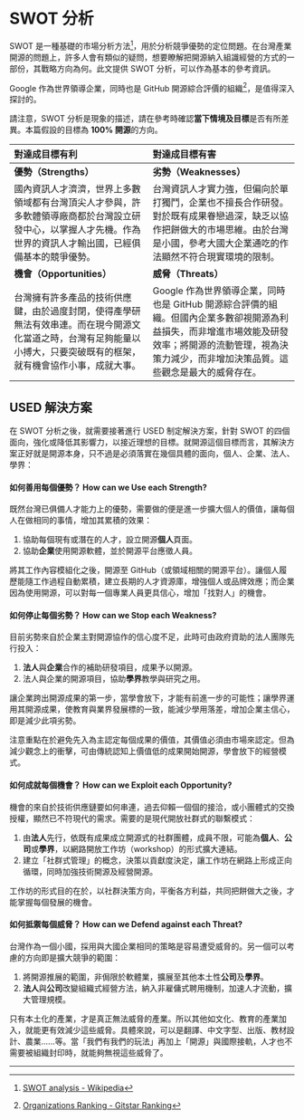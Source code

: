 # SWOT 分析

SWOT 是一種基礎的市場分析方法[^1]，用於分析競爭優勢的定位問題。在台灣產業開源的問題上，許多人會有類似的疑問，想要瞭解把開源納入組識經營的方式的一部份，其戰略方向為何。此文提供 SWOT 分析，可以作為基本的參考資訊。

Google 作為世界領導企業，同時也是 GitHub 開源綜合評價的組織[^2]，是值得深入探討的。

請注意，SWOT 分析是現象的描述，請在參考時確認**當下情境及目標**是否有所差異。本篇假設的目標為 **100% 開源**的方向。

| **對達成目標有利** | **對達成目標有害** |
| :--- | :--- |
| **優勢（Strengths）** | **劣勢（Weaknesses）** |
| 國內資訊人才濟濟，世界上多數領域都有台灣頂尖人才參與，許多軟體領導廠商都於台灣設立研發中心，以掌握人才先機。作為世界的資訊人才輸出國，已經俱備基本的競爭優勢。 | 台灣資訊人才實力強，但偏向於單打獨鬥，企業也不擅長合作研發。對於既有成果眷戀過深，缺乏以協作把餅做大的市場思維。由於台灣是小國，參考大國大企業通吃的作法顯然不符合現實環境的限制。 |
| **機會（Opportunities）** | **威脅（Threats）** |
| 台灣擁有許多產品的技術供應鍵，由於過度封閉，使得產學研無法有效串連。而在現今開源文化當道之時，台灣有足夠能量以小搏大，只要突破既有的框架，就有機會協作小事，成就大事。 | Google 作為世界領導企業，同時也是 GitHub 開源綜合評價的組織。但國內企業多數卻視開源為利益損失，而非增進市場效能及研發效率；將開源的流動管理，視為決策力減少，而非增加決策品質。這些觀念是最大的威脅存在。 |

## USED 解決方案

在 SWOT 分析之後，就需要接著進行 USED 制定解決方案，針對 SWOT 的四個面向，強化或降低其影響力，以接近理想的目標。就開源這個目標而言，其解決方案正好就是開源本身，只不過是必須落實在幾個具體的面向，個人、企業、法人、學界：

#### 如何善用每個優勢？ How can we Use each Strength?

既然台灣已俱備人才能力上的優勢，需要做的便是進一步擴大個人的價值，讓每個人在做相同的事情，增加其累積的效果：

1. 協助每個現有或潛在的人才，設立開源**個人**頁面。
2. 協助**企業**使用開源軟體，並於開源平台應徵人員。

將其工作內容模組化之後，開源至 GitHub（或領域相關的開源平台）。讓個人履歷能隨工作過程自動累積，建立長期的人才資源庫，增強個人或品牌效應；而企業因為使用開源，可以對每一個專業人員更具信心，增加「找對人」的機會。

#### 如何停止每個劣勢？ How can we Stop each Weakness?

目前劣勢來自於企業主對開源協作的信心度不足，此時可由政府資助的法人團隊先行投入：

1. **法人**與**企業**合作的補助研發項目，成果予以開源。
2. 法人與企業的開源項目，協助**學界**教學與研究之用。

讓企業跨出開源成果的第一步，當學會放下，才能有前進一步的可能性；讓學界運用其開源成果，使教育與業界發展標的一致，能減少學用落差，增加企業主信心，即是減少此項劣勢。

注意重點在於避免先入為主認定每個成果的價值，其價值必須由市場來認定。但為減少觀念上的衝擊，可由傳統認知上價值低的成果開始開源，學會放下的經營模式。

#### 如何成就每個機會？ How can we Exploit each Opportunity?

機會的來自於技術供應鏈要如何串連，過去仰賴一個個的接洽，或小團體式的交換授權，顯然已不符現代的需求。需要的是現代開放社群式的聯繫模式：

1. 由**法人**先行，依既有成果成立開源式的社群團體，成員不限，可能為**個人**、**公司**或**學界**，以網路開放工作坊（workshop）的形式擴大連結。
2. 建立「社群式管理」的概念，決策以貢獻度決定，讓工作坊在網路上形成正向循環，同時加強技術開源及經營開源。

工作坊的形式目的在於，以社群決策方向，平衡各方利益，共同把餅做大之後，才能掌握每個發展的機會。

#### 如何抵禦每個威脅？ How can we Defend against each Threat?

台灣作為一個小國，採用與大國企業相同的策略是容易遭受威脅的。另一個可以考慮的方向即是擴大競爭的範圍：

1. 將開源推展的範圍，非侷限於軟體業，擴展至其他本土性**公司**及**學界**。
2. **法人**與**公司**改變組織式經營方法，納入非雇傭式聘用機制，加速人才流動，擴大管理規模。

只有本土化的產業，才是真正無法威脅的產業。所以其他如文化、教育的產業加入，就能更有效減少這些威脅。具體來說，可以是翻譯、中文字型、出版、教材設計、農業......等。當「我們有我們的玩法」再加上「開源」與國際接軌，人才也不需要被組織封印時，就能夠無視這些威脅了。

---

[^1]:  [SWOT analysis - Wikipedia](https://en.wikipedia.org/wiki/SWOT_analysis)

[^2]:  [Organizations Ranking - Gitstar Ranking](https://gitstar-ranking.com/organizations)

